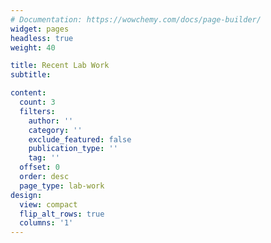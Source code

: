 ```yaml
---
# Documentation: https://wowchemy.com/docs/page-builder/
widget: pages
headless: true
weight: 40

title: Recent Lab Work
subtitle:

content:
  count: 3
  filters:
    author: ''
    category: ''
    exclude_featured: false
    publication_type: ''
    tag: ''
  offset: 0
  order: desc
  page_type: lab-work
design:
  view: compact
  flip_alt_rows: true
  columns: '1'
---
```

